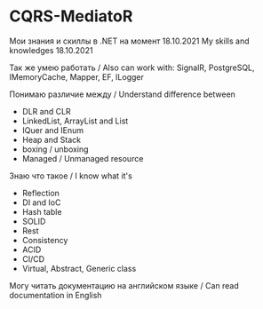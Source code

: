 # CQRS-MediatoR
Мои знания и скиллы в .NET на момент 18.10.2021
My skills and knowledges 18.10.2021

Так же умею работать /
Also can work with:
SignalR, PostgreSQL, IMemoryCache, Mapper, EF, ILogger


Понимаю различие между /
Understand difference between
- DLR and CLR
- LinkedList, ArrayList and List
- IQuer and IEnum
- Heap and Stack
- boxing / unboxing
- Managed / Unmanaged resource


Знаю что такое /
I know what it's
- Reflection
- DI and IoC
- Hash table
- SOLID
- Rest
- Consistency
- ACID
- CI/CD
- Virtual, Abstract, Generic class


Могу читать документацию на английском языке / Can read documentation in English
